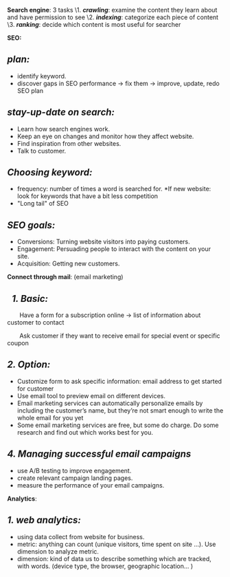 ﻿**Search engine**: 3 tasks
\1. ***crawling***: examine the content they learn about and have permission to see
\2. ***indexing***: categorize each piece of content
\3. ***ranking***: decide which content is most useful for searcher


**SEO:**
## ***plan:***
- identify keyword.
- discover gaps in SEO performance -> fix them -> improve, update, redo SEO plan

## ***stay-up-date on search:***
- Learn how search engines work.
- Keep an eye on changes and monitor how they affect website.
- Find inspiration from other websites.
- Talk to customer.

## ***Choosing keyword:***
- frequency: number of times a word is searched for.
\*If new website: look for keywords that have a bit less competition
- "Long tail" of SEO

## ***SEO goals:***
- Conversions: Turning website visitors into paying customers.
- Engagement: Persuading people to interact with the content on your site. 
- Acquisition: Getting new customers.


**Connect through mail**: (email marketing)
## ` `***1. Basic:***
`    `Have a form for a subscription online -> list of information about customer to contact

`    `Ask customer if they want to receive email for special event or specific coupon
## ***2. Option:*** 
- Customize form to ask specific information: email address to get started for customer
- Use email tool to preview email on different devices.
- Email marketing services can automatically personalize emails by including the customer’s name, but they’re not smart enough to write the whole email for you yet
- Some email marketing services are free, but some do charge. Do some research and find out which works best for you.

## ***4. Managing successful email campaigns***
- use A/B testing to improve engagement.
- create relevant campaign landing pages.
- measure the performance of your email campaigns.

**Analytics**:
## ***1. web analytics:***
- using data collect from website for business.
- metric: anything can count (unique visitors, time spent on site ...). Use dimension to analyze metric.
- dimension: kind of data us to describe something which are tracked, with words. (device type, the browser, geographic location... )

